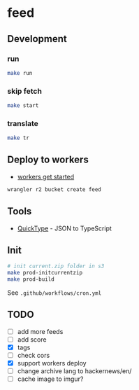 # feed

## Development

### run

```bash
make run
```

### skip fetch

```bash
make start
```

### translate

```bash
make tr
```

## Deploy to workers

- [workers get started](https://developers.cloudflare.com/workers/get-started/guide/)

```bash
wrangler r2 bucket create feed
```

## Tools

- [QuickType](https://app.quicktype.io/) - JSON to TypeScript

## Init

```bash
# init current.zip folder in s3
make prod-initcurrentzip
make prod-build
```

See `.github/workflows/cron.yml`

## TODO

- [ ] add more feeds
- [ ] add score
- [x] tags
- [ ] check cors
- [x] support workers deploy
- [ ] change archive lang to hackernews/en/
- [ ] cache image to imgur?
